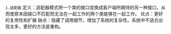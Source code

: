 `1.适配器`
    定义：适配器模式把一个类的接口变换成客户端所期待的另一种接口，从而使原本因接口不匹配而无法在一起工作的两个类能够在一起工作。
    优点：更好的复用性和扩展
    缺点：隐藏了调用细节，增加了系统的复杂性。系统中不适合出现太多，更好的方法是重构。
